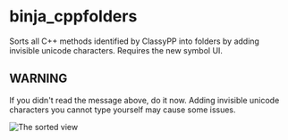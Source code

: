 # binja_cppfolders

Sorts all C++ methods identified by ClassyPP into folders by adding invisible unicode characters. Requires the new symbol UI.

## WARNING

If you didn't read the message above, do it now. Adding invisible unicode characters you cannot type yourself may cause some issues.

![The sorted view](https://i.imgur.com/AHfBwzg.png)
